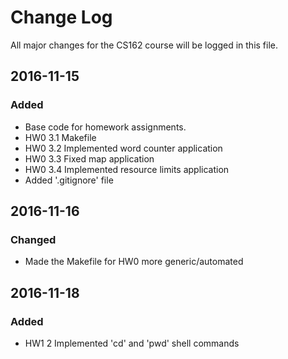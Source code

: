 # Change Log
All major changes for the CS162 course will be logged in this file.

## 2016-11-15
### Added
- Base code for homework assignments.
- HW0 3.1 Makefile
- HW0 3.2 Implemented word counter application
- HW0 3.3 Fixed map application
- HW0 3.4 Implemented resource limits application
- Added '.gitignore' file

## 2016-11-16
### Changed
- Made the Makefile for HW0 more generic/automated

## 2016-11-18
### Added
- HW1 2 Implemented 'cd' and 'pwd' shell commands
